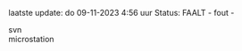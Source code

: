 laatste update: 
do 09-11-2023  4:56   uur 
Status: FAALT - fout - 
<div class="service R">svn</div><div class="service R">microstation</div>